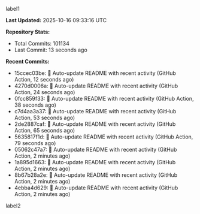 
label1 
<!-- ACTIVITY_START -->
**Last Updated:** 2025-10-16 09:33:16 UTC

**Repository Stats:**
- Total Commits: 101134
- Last Commit: 13 seconds ago

**Recent Commits:**
- 15ccec03be: 🤖 Auto-update README with recent activity (GitHub Action, 12 seconds ago)
- 4270d0006a: 🤖 Auto-update README with recent activity (GitHub Action, 24 seconds ago)
- 0fcc859f33: 🤖 Auto-update README with recent activity (GitHub Action, 38 seconds ago)
- c7d4aa3a37: 🤖 Auto-update README with recent activity (GitHub Action, 53 seconds ago)
- 2de2887caf: 🤖 Auto-update README with recent activity (GitHub Action, 65 seconds ago)
- 5635817f1d: 🤖 Auto-update README with recent activity (GitHub Action, 79 seconds ago)
- 05062c47a7: 🤖 Auto-update README with recent activity (GitHub Action, 2 minutes ago)
- 1a895d1663: 🤖 Auto-update README with recent activity (GitHub Action, 2 minutes ago)
- 8b67b28a2e: 🤖 Auto-update README with recent activity (GitHub Action, 2 minutes ago)
- 4ebba4d629: 🤖 Auto-update README with recent activity (GitHub Action, 2 minutes ago)
<!-- ACTIVITY_END -->

label2
